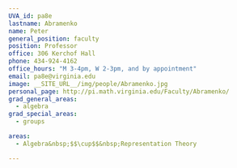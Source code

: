 ```yaml
---
UVA_id: pa8e
lastname: Abramenko
name: Peter
general_position: faculty
position: Professor
office: 306 Kerchof Hall
phone: 434-924-4162
office_hours: "M 3-4pm, W 2-3pm, and by appointment"
email: pa8e@virginia.edu
image: __SITE_URL__/img/people/Abramenko.jpg
personal_page: http://pi.math.virginia.edu/Faculty/Abramenko/
grad_general_areas:
  - algebra
grad_special_areas:
  - groups

areas:
  - Algebra&nbsp;$$\cup$$&nbsp;Representation Theory

---
```

